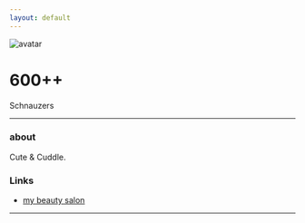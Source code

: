 ```yaml
---
layout: default
---
```


![avatar](avatar.jpg)

# 600++

Schnauzers

- - -

### about

Cute & Cuddle. 

### Links

* [my beauty salon](https://www.facebook.com/%E5%8A%A0%E5%BA%B7%E5%8B%95%E7%89%A9%E9%86%AB%E9%99%A2-191740650876530/?fref=ts)

- - -
